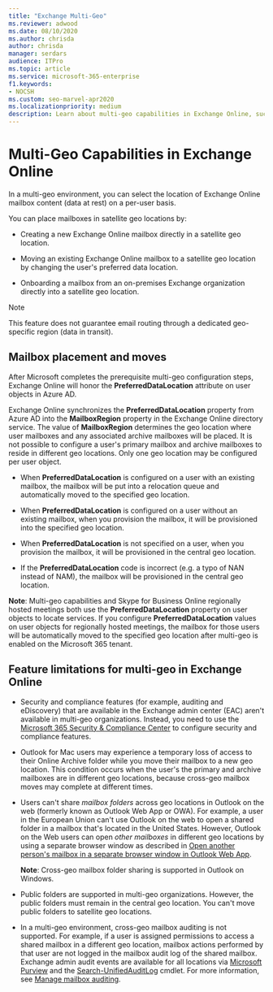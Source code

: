 ```yaml
---
title: "Exchange Multi-Geo"
ms.reviewer: adwood
ms.date: 08/10/2020
ms.author: chrisda
author: chrisda
manager: serdars
audience: ITPro
ms.topic: article
ms.service: microsoft-365-enterprise
f1.keywords:
- NOCSH
ms.custom: seo-marvel-apr2020
ms.localizationpriority: medium
description: Learn about multi-geo capabilities in Exchange Online, such as feature limitations and mailbox placement.
---
```


# Multi-Geo Capabilities in Exchange Online

In a multi-geo environment, you can select the location of Exchange Online mailbox content (data at rest) on a per-user basis.

You can place mailboxes in satellite geo locations by:

- Creating a new Exchange Online mailbox directly in a satellite geo location.

- Moving an existing Exchange Online mailbox to a satellite geo location by changing the user's preferred data location.

- Onboarding a mailbox from an on-premises Exchange organization directly into a satellite geo location.

> [!NOTE]
> This feature does not guarantee email routing through a dedicated geo-specific region (data in transit).

## Mailbox placement and moves

After Microsoft completes the prerequisite multi-geo configuration steps, Exchange Online will honor the **PreferredDataLocation** attribute on user objects in Azure AD.

Exchange Online synchronizes the **PreferredDataLocation** property from Azure AD into the **MailboxRegion** property in the Exchange Online directory service. The value of **MailboxRegion** determines the geo location where user mailboxes and any associated archive mailboxes will be placed. It is not possible to configure a user's primary mailbox and archive mailboxes to reside in different geo locations. Only one geo location may be configured per user object.

- When **PreferredDataLocation** is configured on a user with an existing mailbox, the mailbox will be put into a relocation queue and automatically moved to the specified geo location.

- When **PreferredDataLocation** is configured on a user without an existing mailbox, when you provision the mailbox, it will be provisioned into the specified geo location.

- When **PreferredDataLocation** is not specified on a user, when you provision the mailbox, it will be provisioned in the central geo location.

- If the **PreferredDataLocation** code is incorrect (e.g. a typo of NAN instead of NAM), the mailbox will be provisioned in the central geo location.

**Note**: Multi-geo capabilities and Skype for Business Online regionally hosted meetings both use the **PreferredDataLocation** property on user objects to locate services. If you configure **PreferredDataLocation** values on user objects for regionally hosted meetings, the mailbox for those users will be automatically moved to the specified geo location after multi-geo is enabled on the Microsoft 365 tenant.

## Feature limitations for multi-geo in Exchange Online

- Security and compliance features (for example, auditing and eDiscovery) that are available in the Exchange admin center (EAC) aren't available in multi-geo organizations. Instead, you need to use the [Microsoft 365 Security & Compliance Center](https://support.office.com/article/7e696a40-b86b-4a20-afcc-559218b7b1b8) to configure security and compliance features.

- Outlook for Mac users may experience a temporary loss of access to their Online Archive folder while you move their mailbox to a new geo location. This condition occurs when the user's the primary and archive mailboxes are in different geo locations, because cross-geo mailbox moves may complete at different times.

- Users can't share *mailbox folders* across geo locations in Outlook on the web (formerly known as Outlook Web App or OWA). For example, a user in the European Union can't use Outlook on the web to open a shared folder in a mailbox that's located in the United States. However, Outlook on the Web users can open *other mailboxes* in different geo locations by using a separate browser window as described in [Open another person's mailbox in a separate browser window in Outlook Web App](https://support.office.com/article/A909AD30-E413-40B5-A487-0EA70B763081#__toc372210362).

  **Note**: Cross-geo mailbox folder sharing is supported in Outlook on Windows.

- Public folders are supported in multi-geo organizations. However, the public folders must remain in the central geo location. You can't move public folders to satellite geo locations.

- In a multi-geo environment, cross-geo mailbox auditing is not supported. For example, if a user is assigned permissions to access a shared mailbox in a different geo location, mailbox actions performed by that user are not logged in the mailbox audit log of the shared mailbox. Exchange admin audit events are available for all locations via [Microsoft Purview](/microsoft-365/compliance/audit-solutions-overview) and the [Search-UnifiedAuditLog](/powershell/module/exchange/search-unifiedauditlog) cmdlet. For more information, see [Manage mailbox auditing](../compliance/enable-mailbox-auditing.md).
